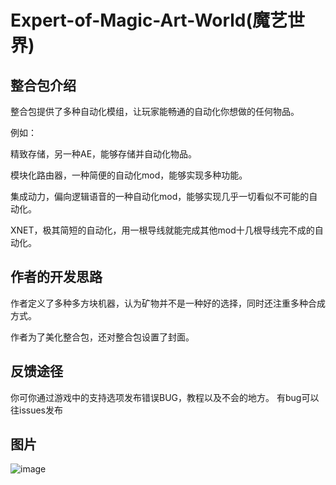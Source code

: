 # Expert-of-Magic-Art-World(魔艺世界)

## 整合包介绍


整合包提供了多种自动化模组，让玩家能畅通的自动化你想做的任何物品。

例如：

精致存储，另一种AE，能够存储并自动化物品。

模块化路由器，一种简便的自动化mod，能够实现多种功能。

集成动力，偏向逻辑语音的一种自动化mod，能够实现几乎一切看似不可能的自动化。

XNET，极其简短的自动化，用一根导线就能完成其他mod十几根导线完不成的自动化。

## 作者的开发思路

作者定义了多种多方块机器，认为矿物并不是一种好的选择，同时还注重多种合成方式。

作者为了美化整合包，还对整合包设置了封面。

## 反馈途径

你可你通过游戏中的支持选项发布错误BUG，教程以及不会的地方。
有bug可以往issues发布

## 图片
![image](https://user-images.githubusercontent.com/74761160/221765973-778b9438-c187-4a01-8b70-8a4d383cdaec.png)

